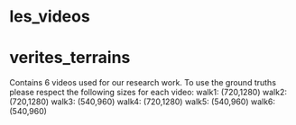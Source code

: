 # les_videos
# verites_terrains
Contains 6 videos used for our research work.
To use the ground truths please respect the following sizes for each video:
walk1: (720,1280)
walk2: (720,1280)
walk3: (540,960)
walk4: (720,1280)
walk5: (540,960)
walk6:(540,960)
